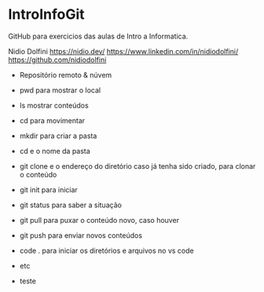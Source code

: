 # IntroInfoGit

 GitHub para exercicios das aulas de Intro a Informatica.

Nidio Dolfini
https://nidio.dev/
https://www.linkedin.com/in/nidiodolfini/
https://github.com/nidiodolfini






 - Repositório remoto & núvem

 - pwd para mostrar o local
 - ls mostrar conteúdos
 - cd para movimentar
 - mkdir para criar a pasta
 - cd e o nome da pasta
 - git clone e o endereço do diretório caso já tenha sido criado, para clonar o conteúdo
 - git init para iniciar
 - git status para saber a situação
 - git pull para puxar o conteúdo novo, caso houver
 - git push para enviar novos conteúdos
 - code . para iniciar os diretórios e arquivos no vs code
 - etc
 - teste
